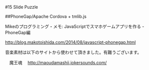 #15 Slide Puzzle

##PhoneGap/Apache Cordova + tmlib.js



Mikeのプログラミング・メモ: JavaScriptでスマホゲームアプリを作る - PhoneGap編

http://blog.makotoishida.com/2014/08/javascript-phonegap.html




音楽素材は以下のサイトから使わせて頂きました。有難うございます。

　魔王魂 　http://maoudamashii.jokersounds.com/


